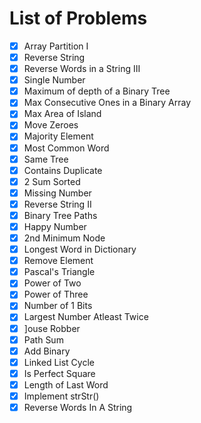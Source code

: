 # List of Problems
- [x] Array Partition I
- [x] Reverse String
- [x] Reverse Words in a String III
- [x] Single Number
- [x] Maximum of depth of a Binary Tree
- [x] Max Consecutive Ones in a Binary Array
- [x] Max Area of Island
- [x] Move Zeroes
- [x] Majority Element
- [x] Most Common Word
- [x] Same Tree
- [x] Contains Duplicate
- [x] 2 Sum Sorted
- [x] Missing Number
- [x] Reverse String II
- [x] Binary Tree Paths
- [x] Happy Number
- [x] 2nd Minimum Node
- [x] Longest Word in Dictionary
- [x] Remove Element
- [x] Pascal's Triangle
- [x] Power of Two
- [x] Power of Three
- [x] Number of 1 Bits
- [x] Largest Number Atleast Twice
- [x] ]ouse Robber
- [x] Path Sum
- [x] Add Binary
- [x] Linked List Cycle
- [x] Is Perfect Square
- [x] Length of Last Word
- [x] Implement strStr()
- [x] Reverse Words In A String
